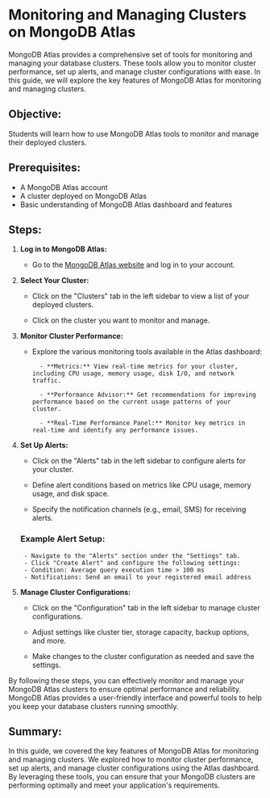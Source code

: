 # Monitoring and Managing Clusters on MongoDB Atlas

MongoDB Atlas provides a comprehensive set of tools for monitoring and managing your database clusters. These tools allow you to monitor cluster performance, set up alerts, and manage cluster configurations with ease. In this guide, we will explore the key features of MongoDB Atlas for monitoring and managing clusters.

## Objective:

Students will learn how to use MongoDB Atlas tools to monitor and manage their deployed clusters.

## Prerequisites:

- A MongoDB Atlas account
- A cluster deployed on MongoDB Atlas
- Basic understanding of MongoDB Atlas dashboard and features

## Steps:

1. **Log in to MongoDB Atlas:**

    - Go to the [MongoDB Atlas website](https://www.mongodb.com/cloud/atlas) and log in to your account.

2. **Select Your Cluster:**

    - Click on the "Clusters" tab in the left sidebar to view a list of your deployed clusters.

    - Click on the cluster you want to monitor and manage.

3. **Monitor Cluster Performance:**

    - Explore the various monitoring tools available in the Atlas dashboard:
            
            - **Metrics:** View real-time metrics for your cluster, including CPU usage, memory usage, disk I/O, and network traffic.
    
            - **Performance Advisor:** Get recommendations for improving performance based on the current usage patterns of your cluster.
    
            - **Real-Time Performance Panel:** Monitor key metrics in real-time and identify any performance issues.

4. **Set Up Alerts:**

    - Click on the "Alerts" tab in the left sidebar to configure alerts for your cluster.
    
    - Define alert conditions based on metrics like CPU usage, memory usage, and disk space.
    
    - Specify the notification channels (e.g., email, SMS) for receiving alerts.

    ### Example Alert Setup:
        - Navigate to the "Alerts" section under the "Settings" tab.
        - Click "Create Alert" and configure the following settings:
        - Condition: Average query execution time > 100 ms
        - Notifications: Send an email to your registered email address

5. **Manage Cluster Configurations:**

    - Click on the "Configuration" tab in the left sidebar to manage cluster configurations.
    
    - Adjust settings like cluster tier, storage capacity, backup options, and more.
    
    - Make changes to the cluster configuration as needed and save the settings.


By following these steps, you can effectively monitor and manage your MongoDB Atlas clusters to ensure optimal performance and reliability. MongoDB Atlas provides a user-friendly interface and powerful tools to help you keep your database clusters running smoothly.

## Summary:

In this guide, we covered the key features of MongoDB Atlas for monitoring and managing clusters. We explored how to monitor cluster performance, set up alerts, and manage cluster configurations using the Atlas dashboard. By leveraging these tools, you can ensure that your MongoDB clusters are performing optimally and meet your application's requirements.



